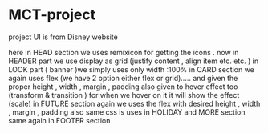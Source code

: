 # MCT-project

project UI is from Disney website 


here in HEAD section we uses remixicon for getting the icons .
now in HEADER part we use display as grid (justify content , align item etc. etc. )
in LOOK part ( banner )we simply uses only width :100%
in CARD section we again uses flex (we have 2 option either flex or grid)..... and given the proper height , width , margin , padding also given to hover effect too (transform & transition ) for when we hover on it it will show the effect (scale)
in FUTURE section again we uses the flex with desired height , width , margin , padding also same css is uses in HOLIDAY and MORE section
same again in FOOTER section
